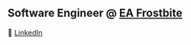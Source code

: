 ## Software Engineer @ [EA Frostbite](https://www.ea.com/frostbite) 

👔 [LinkedIn](https://www.linkedin.com/in/blyon94/)
